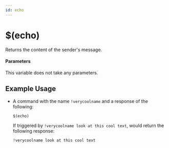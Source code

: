 ```yaml
---
id: echo
---
```


# $(echo)

Returns the content of the sender's message.

#### Parameters

This variable does not take any parameters.

## Example Usage

* A command with the name `!verycoolname` and a response of the following:

    ```
    $(echo)
    ```

    If triggered by `!verycoolname look at this cool text`, would return the following response:

    ```
    !verycoolname look at this cool text
    ```
